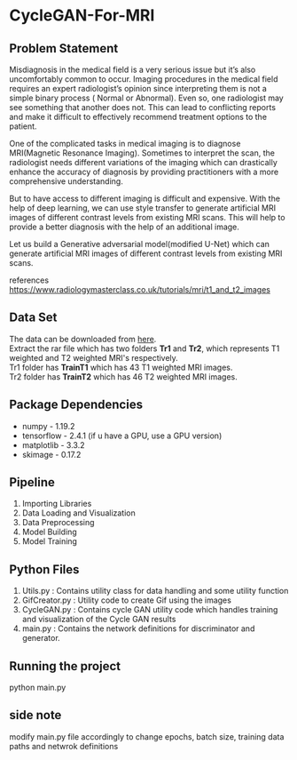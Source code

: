 # CycleGAN-For-MRI

## Problem Statement
Misdiagnosis in the medical field is a very serious issue but it’s also uncomfortably common to occur. Imaging procedures in the medical field requires an expert radiologist’s opinion since interpreting them is not a simple binary process ( Normal or Abnormal). Even so, one radiologist may see something that another does not. This can lead to conflicting reports and make it difficult to effectively recommend treatment options to the patient.

One of the complicated tasks in medical imaging is to diagnose MRI(Magnetic Resonance Imaging). Sometimes to interpret the scan, the radiologist needs different variations of the imaging which can drastically enhance the accuracy of diagnosis by providing practitioners with a more comprehensive understanding.


But to have access to different imaging is difficult and expensive. With the help of deep learning, we can use style transfer to generate artificial MRI images of different contrast levels from existing MRI scans. This will help to provide a better diagnosis with the help of an additional image.

Let us build a Generative adversarial model(modified U-Net) which can generate artificial MRI images of different contrast levels from existing MRI scans.

references https://www.radiologymasterclass.co.uk/tutorials/mri/t1_and_t2_images

## Data Set
The data can be downloaded from [here](https://drive.google.com/file/d/1FMQqDO1_c5yTP6z-96p1xSox5kFkExUB/view?usp=sharing).\
Extract the rar file which has two folders <b>Tr1</b> and <b>Tr2</b>, which represents T1 weighted and T2 weighted MRI's respectively.\
Tr1 folder has <b>TrainT1</b> which has 43 T1 weighted MRI images.\
Tr2 folder has <b>TrainT2</b> which has 46 T2 weighted MRI images. 

## Package Dependencies
- numpy - 1.19.2
- tensorflow - 2.4.1 (if u have a GPU, use a GPU version)
- matplotlib - 3.3.2
- skimage - 0.17.2

## Pipeline
1. Importing Libraries
2. Data Loading and Visualization
3. Data Preprocessing
4. Model Building
5. Model Training

## Python Files
1. Utils.py : Contains utility class for data handling and some utility function
2. GifCreator.py : Utility code to create Gif using the images
3. CycleGAN.py : Contains cycle GAN utility code which handles training and visualization of the Cycle GAN results
4. main.py : Contains the network definitions for discriminator and generator.

## Running the project
python main.py

## side note
modify main.py file accordingly to change epochs, batch size, training data paths and netwrok definitions
